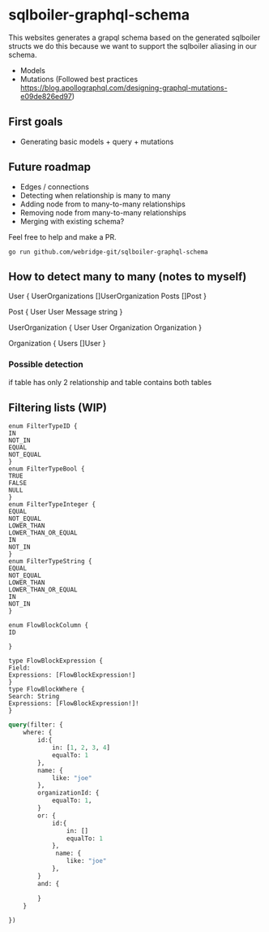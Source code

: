 # sqlboiler-graphql-schema

This websites generates a grapql schema based on the generated sqlboiler structs we do this because we want to support the sqlboiler aliasing in our schema.

- Models
- Mutations (Followed best practices https://blog.apollographql.com/designing-graphql-mutations-e09de826ed97)

## First goals

- Generating basic models + query + mutations

## Future roadmap

- Edges / connections
- Detecting when relationship is many to many
- Adding node from to many-to-many relationships
- Removing node from many-to-many relationships
- Merging with existing schema?

Feel free to help and make a PR.

```
go run github.com/webridge-git/sqlboiler-graphql-schema
```

## How to detect many to many (notes to myself)

User {
UserOrganizations []UserOrganization
Posts []Post
}

Post {
User User
Message string
}

UserOrganization {
User User
Organization Organization
}

Organization {
Users []User
}

### Possible detection

if table has only 2 relationship and table contains both tables

## Filtering lists (WIP)

```grapql
enum FilterTypeID {
IN
NOT_IN
EQUAL
NOT_EQUAL
}
enum FilterTypeBool {
TRUE
FALSE
NULL
}
enum FilterTypeInteger {
EQUAL
NOT_EQUAL
LOWER_THAN
LOWER_THAN_OR_EQUAL
IN
NOT_IN
}
enum FilterTypeString {
EQUAL
NOT_EQUAL
LOWER_THAN
LOWER_THAN_OR_EQUAL
IN
NOT_IN
}

enum FlowBlockColumn {
ID

}

type FlowBlockExpression {
Field:
Expressions: [FlowBlockExpression!]
}
type FlowBlockWhere {
Search: String
Expressions: [FlowBlockExpression!]!
}
```

```graphql
query(filter: {
    where: {
        id:{
            in: [1, 2, 3, 4]
            equalTo: 1
        },
        name: {
            like: "joe"
        },
        organizationId: {
            equalTo: 1,
        }
        or: {
            id:{
                in: []
                equalTo: 1
            },
             name: {
                like: "joe"
            },
        }
        and: {

        }
    }

})
```
